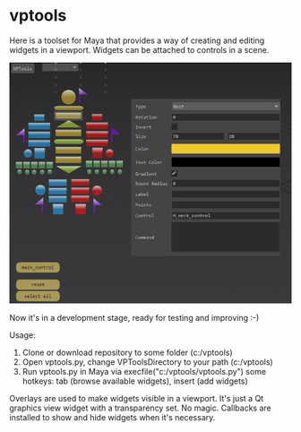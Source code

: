 # vptools
Here is a toolset for Maya that provides a way of creating and editing widgets in a viewport. 
Widgets can be attached to controls in a scene.

![Logo](/ui.jpg)

Now it's in a development stage, ready for testing and improving :-)

Usage:
1. Clone or download repository to some folder (c:/vptools)
2. Open vptools.py, change VPToolsDirectory to your path (c:/vptools)
3. Run vptools.py in Maya via execfile("c:/vptools/vptools.py")
some hotkeys: tab (browse available widgets), insert (add widgets)

Overlays are used to make widgets visible in a viewport. It's just a Qt graphics view widget with a transparency set. No magic.
Callbacks are installed to show and hide widgets when it's necessary.
